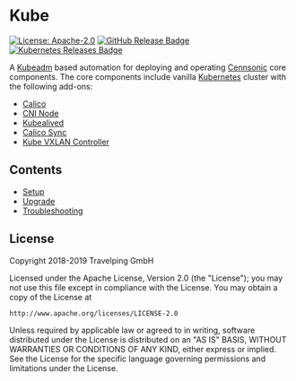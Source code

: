 # Kube

[![License: Apache-2.0][Apache 2.0 Badge]][Apache 2.0]
[![GitHub Release Badge]][GitHub Releases]
[![Kubernetes Releases Badge]][Kubernetes Releases]

A [Kubeadm] based automation for deploying and operating [Cennsonic] core
components. The core components include vanilla [Kubernetes] cluster with the
following add-ons:

* [Calico]
* [CNI Node]
* [Kubealived]
* [Calico Sync]
* [Kube VXLAN Controller]

## Contents

* [Setup]
* [Upgrade]
* [Troubleshooting]

## License

Copyright 2018-2019 Travelping GmbH

Licensed under the Apache License, Version 2.0 (the "License");
you may not use this file except in compliance with the License.
You may obtain a copy of the License at

    http://www.apache.org/licenses/LICENSE-2.0

Unless required by applicable law or agreed to in writing, software
distributed under the License is distributed on an "AS IS" BASIS,
WITHOUT WARRANTIES OR CONDITIONS OF ANY KIND, either express or implied.
See the License for the specific language governing permissions and
limitations under the License.

<!-- Links -->

[Calico]: https://docs.projectcalico.org/v3.5/introduction
[Kubeadm]: https://kubernetes.io/docs/setup/independent/high-availability
[CNI Node]: https://github.com/openvnf/cni-node
[Cennsonic]: https://github.com/travelping/cennsonic
[Keepalived]: http://keepalived.org
[Kubealived]: https://github.com/openvnf/kubealived
[Kubernetes]: https://kubernetes.io
[Calico Sync]: https://github.com/openvnf/calico-sync
[Kube VXLAN Controller]: https://github.com/openvnf/kube-vxlan-controller

[Setup]: docs/setup.md
[Upgrade]: docs/upgrade.md
[Troubleshooting]: docs/troubleshooting.md

<!-- Badges -->

[Apache 2.0]: https://opensource.org/licenses/Apache-2.0
[Apache 2.0 Badge]: https://img.shields.io/badge/License-Apache%202.0-yellowgreen.svg?style=flat-square
[GitHub Releases]: https://github.com/travelping/cennsonic/releases
[GitHub Release Badge]: https://img.shields.io/github/release/travelping/cennsonic/all.svg?style=flat-square
[Kubernetes Releases]: https://github.com/kubernetes/kubernetes/releases
[Kubernetes Releases Badge]: https://img.shields.io/badge/Kubernetes-1.12.x%20to%201.14.x-306CE6.svg?style=flat-square
